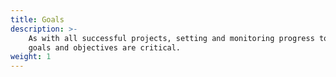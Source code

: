 ```yaml
---
title: Goals
description: >-
    As with all successful projects, setting and monitoring progress toward 
    goals and objectives are critical.
weight: 1
---
```

